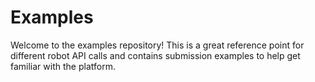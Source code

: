 # Examples
Welcome to the examples repository! This is a great reference point for different robot API calls and contains submission examples to help get familiar with the platform.
